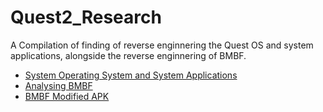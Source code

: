 # Quest2_Research
A Compilation of finding of reverse enginnering the Quest OS and system applications, alongside the reverse enginnering of BMBF.
- [System Operating System and System Applications](System.md)
- [Analysing BMBF](BMBF.md)
- [BMBF Modified APK](WIP.md)

